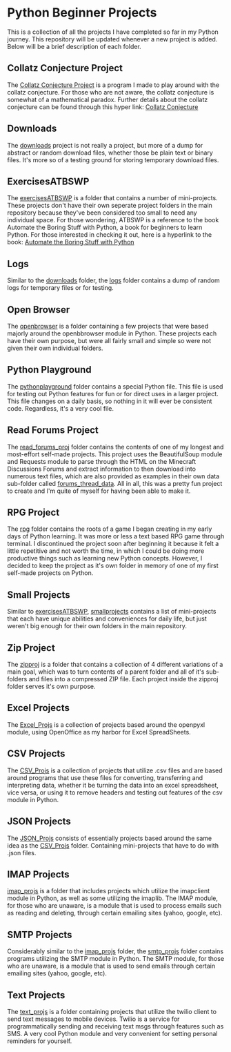 # Python Beginner Projects
This is a collection of all the projects I have completed so far in my Python journey. This repository will be updated whenever a new project is added. Below will be a brief description of each folder. 

## Collatz Conjecture Project

The [Collatz Conjecture Project](https://github.com/Xmexy/beginnerprojects/tree/main/Collatz%20Conjecture) is a program I made to play around with the collatz conjecture. For those who are not aware, the collatz conjecture is somewhat of a mathematical paradox. Further details about the collatz conjecture can be found through this hyper link: [Collatz Conjecture](https://www.quantamagazine.org/why-mathematicians-still-cant-solve-the-collatz-conjecture-20200922/)

## Downloads

The [downloads](https://github.com/Xmexy/beginnerprojects/tree/main/downloads) project is not really a project, but more of a dump for abstract or random download files, whether those be plain text or binary files. It's more so of a testing ground for storing temporary download files.

## ExercisesATBSWP

The [exercisesATBSWP](https://github.com/Xmexy/beginnerprojects/tree/main/exercisesATBSWP) is a folder that contains a number of mini-projects. These projects don't have their own seperate project folders in the main repository because they've been considered too small to need any individual space. For those wondering, ATBSWP is a reference to the book Automate the Boring Stuff with Python, a book for beginners to learn Python. For those interested in checking it out, here is a hyperlink to the book: [Automate the Boring Stuff with Python](https://automatetheboringstuff.com/)

## Logs

Similar to the [downloads](https://github.com/Xmexy/beginnerprojects/tree/main/downloads) folder, the [logs](https://github.com/Xmexy/beginnerprojects/tree/main/logs) folder contains a dump of random logs for temporary files or for testing.

## Open Browser

The [openbrowser](https://github.com/Xmexy/beginnerprojects/tree/main/openbrowser) is a folder containing a few projects that were based majorly around the openbbrowser module in Python. These projects each have their own purpose, but were all fairly small and simple so were not given their own individual folders.

## Python Playground

The [pythonplayground](https://github.com/Xmexy/beginnerprojects/tree/main/pythonplayground) folder contains a special Python file. This file is used for testing out Python features for fun or for direct uses in a larger project. This file changes on a daily basis, so nothing in it will ever be consistent code. Regardless, it's a very cool file.

## Read Forums Project

The [read_forums_proj](https://github.com/Xmexy/beginnerprojects/tree/main/read_forums_proj) folder contains the contents of one of my longest and most-effort self-made projects. This project uses the BeautifulSoup module and Requests module to parse through the HTML on the Minecraft Discussions Forums and extract information to then download into numerous text files, which are also provided as examples in their own data sub-folder called [forums_thread_data](https://github.com/Xmexy/beginnerprojects/tree/main/read_forums_proj/forums_thread_data).
All in all, this was a pretty fun project to create and I'm quite of myself for having been able to make it.

## RPG Project

The [rpg](https://github.com/Xmexy/beginnerprojects/tree/main/rpg) folder contains the roots of a game I began creating in my early days of Python learning. It was more or less a text based RPG game through terminal. I discontinued the project soon after beginning it because it felt a little repetitive and not worth the time, in which I could be doing more productive things such as learning new Python concepts. However, I decided to keep the project as it's own folder in memory of one of my first self-made projects on Python.

## Small Projects

Similar to [exercisesATBSWP](https://github.com/Xmexy/beginnerprojects/tree/main/exercisesATBSWP), [smallprojects](https://github.com/Xmexy/beginnerprojects/tree/main/smallprojects) contains a list of mini-projects that each have unique abilities and conveniences for daily life, but just weren't big enough for their own folders in the main repository. 

## Zip Project

The [zipproj](https://github.com/Xmexy/beginnerprojects/tree/main/zipproj) is a folder that contains a collection of 4 different variations of a main goal, which was to turn contents of a parent folder and all of it's sub-folders and files into a compressed ZIP file. Each project inside the zipproj folder serves it's own purpose. 

## Excel Projects

The [Excel_Projs](https://github.com/Xmexy/python-beginner-projects/tree/main/Excel_Mini_Projs) is a collection of projects based around the openpyxl module, using OpenOffice as my harbor for Excel SpreadSheets. 

## CSV Projects

The [CSV_Projs](https://github.com/Xmexy/python-beginner-projects/tree/main/CSV_Projs) is a collection of projects that utilize .csv files and are based around programs that use these files for converting, transferring and interpreting data, whether it be turning the data into an excel spreadsheet, vice versa, or using it to remove headers and testing out features of the csv module in Python.

## JSON Projects

The [JSON_Projs](https://github.com/Xmexy/python-beginner-projects/tree/main/JSON_Projs) consists of essentially projects based around the same idea as the [CSV_Projs](https://github.com/Xmexy/python-beginner-projects/tree/main/CSV_Projs) folder. Containing mini-projects that have to do with .json files. 

## IMAP Projects
[imap_projs](https://github.com/Xmexy/python-beginner-projects/tree/main/imap_projs) is a folder that includes projects which utilize the imapclient module in Python, as well as some utilizing the imaplib. The IMAP module, for those who are unaware, is a module that is used to process emails such as reading and deleting, through certain emailing sites (yahoo, google, etc).

## SMTP Projects
Considerably similar to the [imap_projs](https://github.com/Xmexy/python-beginner-projects/tree/main/imap_projs) folder, the [smtp_projs](https://github.com/Xmexy/python-beginner-projects/tree/main/smtp_projs) folder contains programs utilizing the SMTP module in Python. The SMTP module, for those who are unaware, is a module that is used to send emails through certain emailing sites (yahoo, google, etc).

## Text Projects
The [text_projs](https://github.com/Xmexy/python-beginner-projects/tree/main/text_projs) is a folder containing projects that utilize the twilio client to send text messages to mobile devices. Twilio is a service for programmatically sending and receiving text msgs through features such as SMS. A very cool Python module and very convenient for setting personal reminders for yourself.